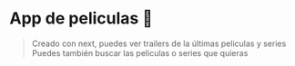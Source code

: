 # App de peliculas 🍿

> Creado con next, puedes ver trailers de la últimas peliculas y series  
> Puedes también buscar las peliculas o series que quieras
